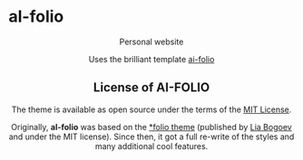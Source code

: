 # al-folio

<div align="center">

Personal website

Uses the brilliant template [ai-folio](https://alshedivat.github.io/al-folio/)

## License of AI-FOLIO

The theme is available as open source under the terms of the [MIT License](https://github.com/alshedivat/al-folio/blob/master/LICENSE).

Originally, **al-folio** was based on the [\*folio theme](https://github.com/bogoli/-folio) (published by [Lia Bogoev](https://liabogoev.com) and under the MIT license). Since then, it got a full re-write of the styles and many additional cool features.
